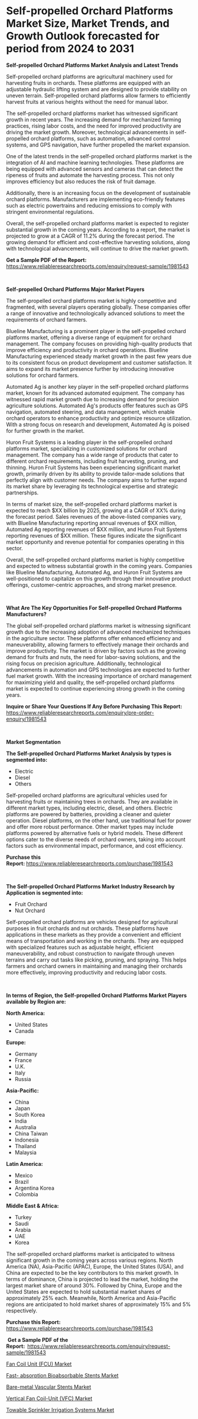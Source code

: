 <p><h1>Self-propelled Orchard Platforms Market Size, Market Trends, and Growth Outlook forecasted for period from 2024 to 2031</h1></p><p><strong>Self-propelled Orchard Platforms Market Analysis and Latest Trends</strong></p>
<p><p>Self-propelled orchard platforms are agricultural machinery used for harvesting fruits in orchards. These platforms are equipped with an adjustable hydraulic lifting system and are designed to provide stability on uneven terrain. Self-propelled orchard platforms allow farmers to efficiently harvest fruits at various heights without the need for manual labor.</p><p>The self-propelled orchard platforms market has witnessed significant growth in recent years. The increasing demand for mechanized farming practices, rising labor costs, and the need for improved productivity are driving the market growth. Moreover, technological advancements in self-propelled orchard platforms, such as automation, advanced control systems, and GPS navigation, have further propelled the market expansion.</p><p>One of the latest trends in the self-propelled orchard platforms market is the integration of AI and machine learning technologies. These platforms are being equipped with advanced sensors and cameras that can detect the ripeness of fruits and automate the harvesting process. This not only improves efficiency but also reduces the risk of fruit damage.</p><p>Additionally, there is an increasing focus on the development of sustainable orchard platforms. Manufacturers are implementing eco-friendly features such as electric powertrains and reducing emissions to comply with stringent environmental regulations.</p><p>Overall, the self-propelled orchard platforms market is expected to register substantial growth in the coming years. According to a report, the market is projected to grow at a CAGR of 11.2% during the forecast period. The growing demand for efficient and cost-effective harvesting solutions, along with technological advancements, will continue to drive the market growth.</p></p>
<p><strong>Get a Sample PDF of the Report:&nbsp;</strong> <a href="https://www.reliableresearchreports.com/enquiry/request-sample/1981543">https://www.reliableresearchreports.com/enquiry/request-sample/1981543</a></p>
<p>&nbsp;</p>
<p><strong>Self-propelled Orchard Platforms Major Market Players</strong></p>
<p><p>The self-propelled orchard platforms market is highly competitive and fragmented, with several players operating globally. These companies offer a range of innovative and technologically advanced solutions to meet the requirements of orchard farmers.</p><p>Blueline Manufacturing is a prominent player in the self-propelled orchard platforms market, offering a diverse range of equipment for orchard management. The company focuses on providing high-quality products that improve efficiency and productivity in orchard operations. Blueline Manufacturing experienced steady market growth in the past few years due to its consistent focus on product development and customer satisfaction. It aims to expand its market presence further by introducing innovative solutions for orchard farmers.</p><p>Automated Ag is another key player in the self-propelled orchard platforms market, known for its advanced automated equipment. The company has witnessed rapid market growth due to increasing demand for precision agriculture solutions. Automated Ag's products offer features such as GPS navigation, automated steering, and data management, which enable orchard operators to enhance productivity and optimize resource utilization. With a strong focus on research and development, Automated Ag is poised for further growth in the market.</p><p>Huron Fruit Systems is a leading player in the self-propelled orchard platforms market, specializing in customized solutions for orchard management. The company has a wide range of products that cater to different orchard requirements, including fruit harvesting, pruning, and thinning. Huron Fruit Systems has been experiencing significant market growth, primarily driven by its ability to provide tailor-made solutions that perfectly align with customer needs. The company aims to further expand its market share by leveraging its technological expertise and strategic partnerships.</p><p>In terms of market size, the self-propelled orchard platforms market is expected to reach $XX billion by 2025, growing at a CAGR of XX% during the forecast period. Sales revenues of the above-listed companies vary, with Blueline Manufacturing reporting annual revenues of $XX million, Automated Ag reporting revenues of $XX million, and Huron Fruit Systems reporting revenues of $XX million. These figures indicate the significant market opportunity and revenue potential for companies operating in this sector.</p><p>Overall, the self-propelled orchard platforms market is highly competitive and expected to witness substantial growth in the coming years. Companies like Blueline Manufacturing, Automated Ag, and Huron Fruit Systems are well-positioned to capitalize on this growth through their innovative product offerings, customer-centric approaches, and strong market presence.</p></p>
<p>&nbsp;</p>
<p><strong>What Are The Key Opportunities For Self-propelled Orchard Platforms Manufacturers?</strong></p>
<p><p>The global self-propelled orchard platforms market is witnessing significant growth due to the increasing adoption of advanced mechanized techniques in the agriculture sector. These platforms offer enhanced efficiency and maneuverability, allowing farmers to effectively manage their orchards and improve productivity. The market is driven by factors such as the growing demand for fruits and nuts, the need for labor-saving solutions, and the rising focus on precision agriculture. Additionally, technological advancements in automation and GPS technologies are expected to further fuel market growth. With the increasing importance of orchard management for maximizing yield and quality, the self-propelled orchard platforms market is expected to continue experiencing strong growth in the coming years.</p></p>
<p><strong>Inquire or Share Your Questions If Any Before Purchasing This Report:</strong> <a href="https://www.reliableresearchreports.com/enquiry/pre-order-enquiry/1981543">https://www.reliableresearchreports.com/enquiry/pre-order-enquiry/1981543</a></p>
<p>&nbsp;</p>
<p><strong>Market Segmentation</strong></p>
<p><strong>The Self-propelled Orchard Platforms Market Analysis by types is segmented into:</strong></p>
<p><ul><li>Electric</li><li>Diesel</li><li>Others</li></ul></p>
<p><p>Self-propelled orchard platforms are agricultural vehicles used for harvesting fruits or maintaining trees in orchards. They are available in different market types, including electric, diesel, and others. Electric platforms are powered by batteries, providing a cleaner and quieter operation. Diesel platforms, on the other hand, use traditional fuel for power and offer more robust performance. Other market types may include platforms powered by alternative fuels or hybrid models. These different options cater to the diverse needs of orchard owners, taking into account factors such as environmental impact, performance, and cost efficiency.</p></p>
<p><strong>Purchase this Report:&nbsp;</strong><a href="https://www.reliableresearchreports.com/purchase/1981543">https://www.reliableresearchreports.com/purchase/1981543</a></p>
<p>&nbsp;</p>
<p><strong>The Self-propelled Orchard Platforms Market Industry Research by Application is segmented into:</strong></p>
<p><ul><li>Fruit Orchard</li><li>Nut Orchard</li></ul></p>
<p><p>Self-propelled orchard platforms are vehicles designed for agricultural purposes in fruit orchards and nut orchards. These platforms have applications in these markets as they provide a convenient and efficient means of transportation and working in the orchards. They are equipped with specialized features such as adjustable height, efficient maneuverability, and robust construction to navigate through uneven terrains and carry out tasks like picking, pruning, and spraying. This helps farmers and orchard owners in maintaining and managing their orchards more effectively, improving productivity and reducing labor costs.</p></p>
<p>&nbsp;</p>
<p><strong>In terms of Region, the Self-propelled Orchard Platforms Market Players available by Region are:</strong></p>
<p>
    <p> <strong> North America: </strong>
        <ul>
            <li>United States</li>
            <li>Canada</li>
        </ul>
        </p> 
    <p> <strong> Europe: </strong>
        <ul>
            <li>Germany</li>
            <li>France</li>
            <li>U.K.</li>
            <li>Italy</li>
            <li>Russia</li>
        </ul>
        </p> 
    <p> <strong> Asia-Pacific: </strong>
        <ul>
            <li>China</li>
            <li>Japan</li>
            <li>South Korea</li>
            <li>India</li>
            <li>Australia</li>
            <li>China Taiwan</li>
            <li>Indonesia</li>
            <li>Thailand</li>
            <li>Malaysia</li>
        </ul>
        </p> 
    <p> <strong> Latin America: </strong>
        <ul>
            <li>Mexico</li>
            <li>Brazil</li>
            <li>Argentina Korea</li>
            <li>Colombia</li>
        </ul>
        </p> 
    <p> <strong> Middle East & Africa: </strong>
        <ul>
            <li>Turkey</li>
            <li>Saudi</li>
            <li>Arabia</li>
            <li>UAE</li>
            <li>Korea</li>
        </ul>
    </p>
    </p>
<p><p>The self-propelled orchard platforms market is anticipated to witness significant growth in the coming years across various regions. North America (NA), Asia-Pacific (APAC), Europe, the United States (USA), and China are expected to be the key contributors to this market growth. In terms of dominance, China is projected to lead the market, holding the largest market share of around 30%. Followed by China, Europe and the United States are expected to hold substantial market shares of approximately 25% each. Meanwhile, North America and Asia-Pacific regions are anticipated to hold market shares of approximately 15% and 5% respectively.</p></p>
<p><strong>Purchase this Report: </strong><a href="https://www.reliableresearchreports.com/purchase/1981543">https://www.reliableresearchreports.com/purchase/1981543</a></p>
<p>&nbsp;<strong>Get a Sample PDF of the Report:&nbsp;&nbsp;</strong><a href="https://www.reliableresearchreports.com/enquiry/request-sample/1981543">https://www.reliableresearchreports.com/enquiry/request-sample/1981543</a></p>
<p><strong></strong></p>
<p><p><a href="https://github.com/Chiragrp23/Market-Research-Report-List-2/blob/main/fan-coil-unit-fcu-market.md">Fan Coil Unit (FCU) Market</a></p><p><a href="https://issuu.com/reportprime-2/docs/fast-absorption-bioabsorbable-stents-market-size-2">Fast- absorption Bioabsorbable Stents Market</a></p><p><a href="https://issuu.com/reportprime-2/docs/bare-metal-vascular-stents-market-size-2030.pptx">Bare-metal Vascular Stents Market</a></p><p><a href="https://github.com/Chiragrp22/Market-Research-Report-List-2/blob/main/vertical-fan-coil-unit-vfc-market.md">Vertical Fan Coil-Unit (VFC) Market</a></p><p><a href="https://issuu.com/reportprime-2/docs/towable-sprinkler-irrigation-systems-market-size-2">Towable Sprinkler Irrigation Systems Market</a></p></p>
